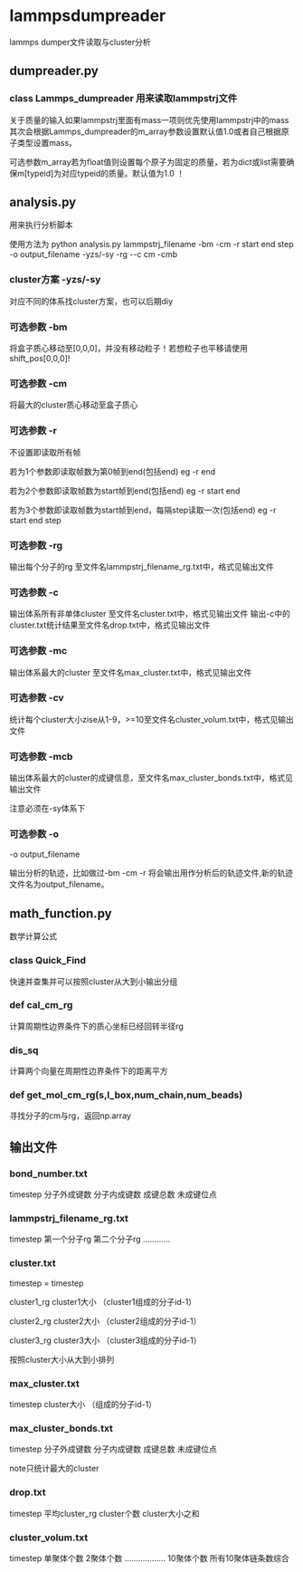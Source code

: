 # lammpsdumpreader
lammps dumper文件读取与cluster分析
## dumpreader.py 
### class Lammps_dumpreader 用来读取lammpstrj文件 

关于质量的输入如果lammpstrj里面有mass一项则优先使用lammpstrj中的mass
其次会根据Lammps_dumpreader的m_array参数设置默认值1.0或者自己根据原子类型设置mass。

可选参数m_array若为float值则设置每个原子为固定的质量，若为dict或list需要确保m[typeid]为对应typeid的质量。默认值为1.0 ！
## analysis.py
用来执行分析脚本

使用方法为 python analysis.py lammpstrj_filename -bm -cm -r start end step -o output_filename -yzs/-sy -rg --c cm -cmb
### cluster方案 -yzs/-sy
对应不同的体系找cluster方案，也可以后期diy

### 可选参数 -bm 
将盒子质心移动至[0,0,0]，并没有移动粒子！若想粒子也平移请使用shift_pos[0,0,0]!
### 可选参数 -cm
将最大的cluster质心移动至盒子质心

### 可选参数 -r 
不设置即读取所有帧

若为1个参数即读取帧数为第0帧到end(包括end) eg -r end

若为2个参数即读取帧数为start帧到end(包括end) eg -r start end

若为3个参数即读取帧数为start帧到end，每隔step读取一次(包括end) eg -r start end step

### 可选参数 -rg 
输出每个分子的rg 至文件名lammpstrj_filename_rg.txt中，格式见输出文件
### 可选参数 -c
输出体系所有非单体cluster 至文件名cluster.txt中，格式见输出文件
输出-c中的cluster.txt统计结果至文件名drop.txt中，格式见输出文件
### 可选参数 -mc
输出体系最大的cluster 至文件名max_cluster.txt中，格式见输出文件
### 可选参数 -cv
统计每个cluster大小zise从1-9，>=10至文件名cluster_volum.txt中，格式见输出文件
### 可选参数 -mcb
输出体系最大的cluster的成键信息，至文件名max_cluster_bonds.txt中，格式见输出文件

注意必须在-sy体系下
### 可选参数 -o
-o output_filename

输出分析的轨迹，比如做过-bm -cm -r 将会输出用作分析后的轨迹文件,新的轨迹文件名为output_filename。

## math_function.py
数学计算公式
### class Quick_Find
快速并查集并可以按照cluster从大到小输出分组
### def cal_cm_rg
计算周期性边界条件下的质心坐标已经回转半径rg
### dis_sq
计算两个向量在周期性边界条件下的距离平方
### def get_mol_cm_rg(s,l_box,num_chain,num_beads)
寻找分子的cm与rg，返回np.array

## 输出文件 
### bond_number.txt
timestep 分子外成键数 分子内成键数 成键总数 未成键位点
### lammpstrj_filename_rg.txt
timestep 第一个分子rg 第二个分子rg …………
### cluster.txt
timestep = timestep

cluster1_rg cluster1大小 （cluster1组成的分子id-1）

cluster2_rg cluster2大小 （cluster2组成的分子id-1）

cluster3_rg cluster3大小 （cluster3组成的分子id-1）

按照cluster大小从大到小排列
### max_cluster.txt
timestep cluster大小 （组成的分子id-1）
### max_cluster_bonds.txt
timestep 分子外成键数 分子内成键数 成键总数 未成键位点

note只统计最大的cluster
### drop.txt
timestep 平均cluster_rg cluster个数 cluster大小之和  
### cluster_volum.txt
timestep 单聚体个数 2聚体个数 ……………… 10聚体个数 所有10聚体链条数综合

